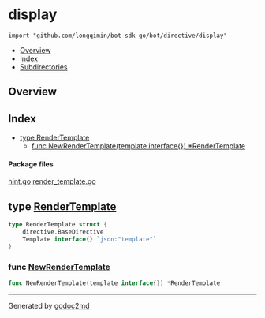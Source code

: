 

# display
`import "github.com/longqimin/bot-sdk-go/bot/directive/display"`

* [Overview](#pkg-overview)
* [Index](#pkg-index)
* [Subdirectories](#pkg-subdirectories)

## <a name="pkg-overview">Overview</a>



## <a name="pkg-index">Index</a>
* [type RenderTemplate](#RenderTemplate)
  * [func NewRenderTemplate(template interface{}) *RenderTemplate](#NewRenderTemplate)


#### <a name="pkg-files">Package files</a>
[hint.go](/src/github.com/longqimin/bot-sdk-go/bot/directive/display/hint.go) [render_template.go](/src/github.com/longqimin/bot-sdk-go/bot/directive/display/render_template.go) 






## <a name="RenderTemplate">type</a> [RenderTemplate](/src/target/render_template.go?s=75:170#L7)
``` go
type RenderTemplate struct {
    directive.BaseDirective
    Template interface{} `json:"template"`
}
```






### <a name="NewRenderTemplate">func</a> [NewRenderTemplate](/src/target/render_template.go?s=172:232#L12)
``` go
func NewRenderTemplate(template interface{}) *RenderTemplate
```








- - -
Generated by [godoc2md](http://godoc.org/github.com/davecheney/godoc2md)

